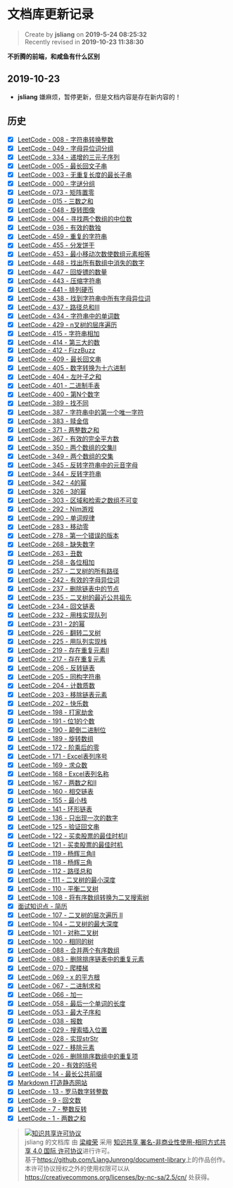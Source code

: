 文档库更新记录
===

> Create by **jsliang** on **2019-5-24 08:25:32**  
> Recently revised in **2019-10-23 11:38:30**

**不折腾的前端，和咸鱼有什么区别**

## 2019-10-23

* **jsliang** 嫌麻烦，暂停更新，但是文档内容是存在新内容的！

## 历史

* [x] [LeetCode - 008 - 字符串转换整数](src/components/other-library/LeetCode/easy/008-字符串转换整数（string-to-integer-atoi）.md)
* [x] [LeetCode - 049 - 字母异位词分组](src/components/other-library/LeetCode/easy/049-字母异位词分组（group-anagrams）.md)
* [x] [LeetCode - 334 - 递增的三元子序列](src/components/other-library/LeetCode/easy/334-递增的三元子序列（increasing-triplet-subsequence）.md)
* [x] [LeetCode - 005 - 最长回文子串](src/components/other-library/LeetCode/easy/005-最长回文子串（longest-palindromic-substring）.md)
* [x] [LeetCode - 003 - 无重复长度的最长子串](src/components/other-library/LeetCode/easy/003-无重复长度的最长子串（longest-substring-without-repeating-characters）.md)
* [x] [LeetCode - 000 - 字谜分组](src/components/other-library/LeetCode/easy/000-字谜分组（puzzle-grouping）.md)
* [x] [LeetCode - 073 - 矩阵置零](src/components/other-library/LeetCode/easy/073-矩阵置零（set-matrix-zeroes）.md)
* [x] [LeetCode - 015 - 三数之和](src/components/other-library/LeetCode/easy/015-三数之和（3sum）.md)
* [x] [LeetCode - 048 - 旋转图像](src/components/other-library/LeetCode/easy/048-旋转图像（rotate-image）.md)
* [x] [LeetCode - 004 - 寻找两个数组的中位数](src/components/other-library/LeetCode/easy/004-寻找两个数组的中位数（median-of-two-sorted-arrays）.md)
* [x] [LeetCode - 036 - 有效的数独](src/components/other-library/LeetCode/easy/036-有效的数独（valid-sudoku）.md)
* [x] [LeetCode - 459 - 重复的字符串](src/components/other-library/LeetCode/easy/459-重复的字符串（repeated-substring-pattern）.md)
* [x] [LeetCode - 455 - 分发饼干](src/components/other-library/LeetCode/easy/455-分发饼干（assign-cookies）.md)
* [x] [LeetCode - 453 - 最小移动次数使数组元素相等](src/components/other-library/LeetCode/easy/453-最小移动次数使数组元素相等（minimum-moves-to-equal-array-elements）.md)
* [x] [LeetCode - 448 - 找出所有数组中消失的数字](src/components/other-library/LeetCode/easy/448-找出所有数组中消失的数字（find-all-numbers-disappeared-in-an-array）.md)
* [x] [LeetCode - 447 - 回旋镖的数量](src/components/other-library/LeetCode/easy/447-回旋镖的数量（number-of-boomerangs）.md)
* [x] [LeetCode - 443 - 压缩字符串](src/components/other-library/LeetCode/easy/443-压缩字符串（string-compression）.md)
* [x] [LeetCode - 441 - 排列硬币](src/components/other-library/LeetCode/easy/441-排列硬币（arranging-coins）.md)
* [x] [LeetCode - 438 - 找到字符串中所有字母异位词](src/components/other-library/LeetCode/easy/438-找到字符串中所有字母异位词（find-all-anagrams-in-a-string）.md)
* [x] [LeetCode - 437 - 路径总和III](src/components/other-library/LeetCode/easy/437-路径总和III（path-sum-iii）.md)
* [x] [LeetCode - 434 - 字符串中的单词数](src/components/other-library/LeetCode/easy/434-字符串中的单词数（number-of-segments-in-a-string）.md)
* [x] [LeetCode - 429 - n叉树的层序遍历](src/components/other-library/LeetCode/easy/429-n叉树的层序遍历（n-ary-tree-level-order-traversal）.md)
* [x] [LeetCode - 415 - 字符串相加](src/components/other-library/LeetCode/easy/415-字符串相加（add-strings）.md)
* [x] [LeetCode - 414 - 第三大的数](src/components/other-library/LeetCode/easy/414-第三大的数（third-maximum-number）.md)
* [x] [LeetCode - 412 - FizzBuzz](src/components/other-library/LeetCode/easy/412-FizzBuzz（fizz-buzz）.md)
* [x] [LeetCode - 409 - 最长回文串](src/components/other-library/LeetCode/easy/409-最长回文串（longest-palindrome）.md)
* [x] [LeetCode - 405 - 数字转换为十六进制](src/components/other-library/LeetCode/easy/405-数字转换为十六进制（convert-a-number-to-hexadecimal）.md)
* [x] [LeetCode - 404 - 左叶子之和](src/components/other-library/LeetCode/easy/404-左叶子之和（sum-of-left-leaves）.md)
* [x] [LeetCode - 401 - 二进制手表](src/components/other-library/LeetCode/easy/401-二进制手表（binary-watch）.md)
* [x] [LeetCode - 400 - 第N个数字](src/components/other-library/LeetCode/easy/400-第N个数字（nth-digit）.md)
* [x] [LeetCode - 389 - 找不同](src/components/other-library/LeetCode/easy/389-找不同（find-the-difference）.md)
* [x] [LeetCode - 387 - 字符串中的第一个唯一字符](src/components/other-library/LeetCode/easy/387-字符串中的第一个唯一字符（first-unique-character-in-a-string）.md)
* [x] [LeetCode - 383 - 赎金信](src/components/other-library/LeetCode/easy/383-赎金信（ransom-note）.md)
* [x] [LeetCode - 371 - 两整数之和](src/components/other-library/LeetCode/easy/371-两整数之和（sum-of-two-integers）.md)
* [x] [LeetCode - 367 - 有效的完全平方数](src/components/other-library/LeetCode/easy/367-有效的完全平方数（valid-perfect-square）.md)
* [x] [LeetCode - 350 - 两个数组的交集II](src/components/other-library/LeetCode/easy/350-两个数组的交集II（intersection-of-two-arrays-ii）.md)
* [x] [LeetCode - 349 - 两个数组的交集](src/components/other-library/LeetCode/easy/349-两个数组的交集（intersection-of-two-arrays）.md)
* [x] [LeetCode - 345 - 反转字符串中的元音字母](src/components/other-library/LeetCode/easy/345-反转字符串中的元音字母（reverse-vowels-of-a-string）.md)
* [x] [LeetCode - 344 - 反转字符串](src/components/other-library/LeetCode/easy/344-反转字符串（reverse-string）.md)
* [x] [LeetCode - 342 - 4的幂](src/components/other-library/LeetCode/easy/342-4的幂（power-of-four）.md)
* [x] [LeetCode - 326 - 3的幂](src/components/other-library/LeetCode/easy/326-3的幂（power-of-three）.md)
* [x] [LeetCode - 303 - 区域和检索之数组不可变](src/components/other-library/LeetCode/easy/303-区域和检索之数组不可变（range-sum-query-immutable）.md)
* [x] [LeetCode - 292 - Nim游戏](src/components/other-library/LeetCode/easy/292-Nim游戏（nim-game）.md)
* [x] [LeetCode - 290 - 单词规律](src/components/other-library/LeetCode/easy/290-单词规律（word-pattern）.md)
* [x] [LeetCode - 283 - 移动零](src/components/other-library/LeetCode/easy/283-移动零（move-zeroes）.md)
* [x] [LeetCode - 278 - 第一个错误的版本](src/components/other-library/LeetCode/easy/278-第一个错误的版本（first-bad-version）.md)
* [x] [LeetCode - 268 - 缺失数字](src/components/other-library/LeetCode/easy/268-缺失数字（missing-number）.md)
* [x] [LeetCode - 263 - 丑数](src/components/other-library/LeetCode/easy/263-丑数（ugly-number）.md)
* [x] [LeetCode - 258 - 各位相加](src/components/other-library/LeetCode/easy/258-各位相加（add-digits）.md)
* [x] [LeetCode - 257 - 二叉树的所有路径](src/components/other-library/LeetCode/easy/257-二叉树的所有路径（binary-tree-paths）.md)
* [x] [LeetCode - 242 - 有效的字母异位词](src/components/other-library/LeetCode/easy/242-有效的字母异位词（valid-anagram）.md)
* [x] [LeetCode - 237 - 删除链表中的节点](src/components/other-library/LeetCode/easy/237-删除链表中的节点（delete-node-in-a-linked-list）.md)
* [x] [LeetCode - 235 - 二叉树的最近公共祖先](src/components/other-library/LeetCode/easy/235-二叉树的最近公共祖先（lowest-common-ancestor-of-a-binary-search-tree）.md)
* [x] [LeetCode - 234 - 回文链表](src/components/other-library/LeetCode/easy/234-回文链表（palindrome-linked-list）.md)
* [x] [LeetCode - 232 - 用栈实现队列](src/components/other-library/LeetCode/easy/232-用栈实现队列（implement-queue-using-stacks）.md)
* [x] [LeetCode - 231 - 2的幂](src/components/other-library/LeetCode/easy/231-2的幂（power-of-two）.md)
* [x] [LeetCode - 226 - 翻转二叉树](src/components/other-library/LeetCode/easy/226-翻转二叉树（invert-binary-tree）.md)
* [x] [LeetCode - 225 - 用队列实现栈](src/components/other-library/LeetCode/easy/225-用队列实现栈（implement-stack-using-queues）.md)
* [x] [LeetCode - 219 - 存在重复元素II](src/components/other-library/LeetCode/easy/219-存在重复元素II（contains-duplicate-ii）.md)
* [x] [LeetCode - 217 - 存在重复元素](src/components/other-library/LeetCode/easy/217-存在重复元素（contains-duplicate）.md)
* [x] [LeetCode - 206 - 反转链表](src/components/other-library/LeetCode/easy/206-反转链表（reverse-linked-list）.md)
* [x] [LeetCode - 205 - 同构字符串](src/components/other-library/LeetCode/easy/205-同构字符串（isomorphic-strings）.md)
* [x] [LeetCode - 204 - 计数质数](src/components/other-library/LeetCode/easy/204-计数质数（count-primes）.md)
* [x] [LeetCode - 203 - 移除链表元素](src/components/other-library/LeetCode/easy/203-移除链表元素（remove-linked-list-elements）.md)
* [x] [LeetCode - 202 - 快乐数](src/components/other-library/LeetCode/easy/202-快乐数（happy-number）.md)
* [x] [LeetCode - 198 - 打家劫舍](src/components/other-library/LeetCode/easy/198-打家劫舍（house-robber）.md)
* [x] [LeetCode - 191 - 位1的个数](src/components/other-library/LeetCode/easy/191-位1的个数（number-of-1-bits）.md)
* [x] [LeetCode - 190 - 颠倒二进制位](src/components/other-library/LeetCode/easy/190-颠倒二进制位（reverse-bit）.md)
* [x] [LeetCode - 189 - 旋转数组](src/components/other-library/LeetCode/easy/189-旋转数组（rotate-array）.md)
* [x] [LeetCode - 172 - 阶乘后的零](src/components/other-library/LeetCode/easy/172-阶乘后的零（factorial-trailing-zeroes）.md)
* [x] [LeetCode - 171 - Excel表列序号](src/components/other-library/LeetCode/easy/171-Excel表列序号（excel-sheet-column-number）.md)
* [x] [LeetCode - 169 - 求众数](src/components/other-library/LeetCode/easy/169-求众数（majority-element）.md)
* [x] [LeetCode - 168 - Excel表列名称](src/components/other-library/LeetCode/easy/168-Excel表列名称（excel-sheet-column-title）.md)
* [x] [LeetCode - 167 - 两数之和II](src/components/other-library/LeetCode/easy/167-两数之和II（two-sum-ii-input-array-is-sorted）.md)
* [x] [LeetCode - 160 - 相交链表](src/components/other-library/LeetCode/easy/160-相交链表（intersection-of-two-linked-lists）.md)
* [x] [LeetCode - 155 - 最小栈](src/components/other-library/LeetCode/easy/155-最小栈（min-stack）.md)
* [x] [LeetCode - 141 - 环形链表](src/components/other-library/LeetCode/easy/141-环形链表（linked-list-cycle）.md)
* [x] [LeetCode - 136 - 只出现一次的数字](src/components/other-library/LeetCode/easy/136-只出现一次的数字（single-number）.md)
* [x] [LeetCode - 125 - 验证回文串](src/components/other-library/LeetCode/easy/125-验证回文串（valid-palindrome）.md)
* [x] [LeetCode - 122 - 买卖股票的最佳时机II](src/components/other-library/LeetCode/easy/122-买卖股票的最佳时机II（best-time-to-buy-and-sell-stock-ii）.md)
* [x] [LeetCode - 121 - 买卖股票的最佳时机](src/components/other-library/LeetCode/easy/121-买卖股票的最佳时机（best-time-to-buy-and-sell-stock）.md)
* [x] [LeetCode - 119 - 杨辉三角II](src/components/other-library/LeetCode/easy/119-杨辉三角II（pascals-triangle-ii）.md)
* [x] [LeetCode - 118 - 杨辉三角](src/components/other-library/LeetCode/easy/118-杨辉三角（pascals-triangle）.md)
* [x] [LeetCode - 112 - 路径总和](src/components/other-library/LeetCode/easy/112-路径总和（path-sum）.md)
* [x] [LeetCode - 111 - 二叉树的最小深度](src/components/other-library/LeetCode/easy/111-二叉树的最小深度（minimum-depth-of-binary-tree）.md)
* [x] [LeetCode - 110 - 平衡二叉树](src/components/other-library/LeetCode/easy/110-平衡二叉树（balanced-binary-tree）.md)
* [x] [LeetCode - 108 - 将有序数组转换为二叉搜索树](src/components/other-library/LeetCode/easy/108-将有序数组转换为二叉搜索树（convert-sorted-array-to-binary-search-tree）.md)
* [x] [面试知识点 - 简历](src/components/other-library/interview/personal-experience/other-简历.md)
* [x] [LeetCode - 107 - 二叉树的层次遍历 II](src/components/other-library/LeetCode/easy/107-二叉树的层次遍历II（binary-tree-level-order-traversal-ii）.md)
* [x] [LeetCode - 104 - 二叉树的最大深度](src/components/other-library/LeetCode/easy/104-二叉树的最大深度（maximum-depth-of-binary-tree）.md)
* [x] [LeetCode - 101 - 对称二叉树](src/components/other-library/LeetCode/easy/101-对称二叉树（symmetric-tree）.md)
* [x] [LeetCode - 100 - 相同的树](src/components/other-library/LeetCode/easy/100-相同的树（same-tree）.md)
* [x] [LeetCode - 088 - 合并两个有序数组](src/components/other-library/LeetCode/easy/088-合并两个有序数组（merge-sorted-array）.md)
* [x] [LeetCode - 083 - 删除排序链表中的重复元素](src/components/other-library/LeetCode/easy/083-删除排序链表中的重复元素（remove-duplicates-from-sorted-list）.md)
* [x] [LeetCode - 070 - 爬楼梯](src/components/other-library/LeetCode/easy/070-爬楼梯（climbing-stairs）.md)
* [x] [LeetCode - 069 - x 的平方根](src/components/other-library/LeetCode/easy/069-x的平方根（sqrtx）.md)
* [x] [LeetCode - 067 - 二进制求和](src/components/other-library/LeetCode/easy/067-二进制求和（add-binary）.md)
* [x] [LeetCode - 066 - 加一](src/components/other-library/LeetCode/easy/066-加一（plus-one）.md)
* [x] [LeetCode - 058 - 最后一个单词的长度](src/components/other-library/LeetCode/easy/058-最后一个单词的长度（length-of-last-word）.md)
* [x] [LeetCode - 053 - 最大子序和](src/components/other-library/LeetCode/easy/053-最大子序和（maximum-subarray）.md)
* [x] [LeetCode - 038 - 报数](src/components/other-library/LeetCode/easy/038-报数（count-and-say）.md)
* [x] [LeetCode - 029 - 搜索插入位置](src/components/other-library/LeetCode/easy/029-搜索插入位置（search-insert-position）.md)
* [x] [LeetCode - 028 - 实现strStr](src/components/other-library/LeetCode/easy/028-实现strStr（implement-strstr）.md)
* [x] [LeetCode - 027 - 移除元素](src/components/other-library/LeetCode/easy/027-移除元素（remove-element）.md)
* [x] [LeetCode - 026 - 删除排序数组中的重复项](src/components/other-library/LeetCode/easy/026-删除排序数组中的重复项（remove-duplicates-from-sorted-array）.md)
* [x] [LeetCode - 20 - 有效的括号](src/components/other-library/LeetCode/easy/020-有效的括号（valid-parentheses）.md)
* [x] [LeetCode - 14 - 最长公共前缀](src/components/src/components/other-library/LeetCode/Easy/014-最长公共前缀（longest-common-prefix）.md)
* [x] [Markdown 打造静态网站](src/components/other-library/Markdown-Websites/README.md)
* [x] [LeetCode - 13 - 罗马数字转整数](src/components/other-library/LeetCode/Easy/013-罗马数字转整数（roman-to-integer）.md)
* [x] [LeetCode - 9 - 回文数](src/components/other-library/LeetCode/Easy/009-回文数（palindrome-number）.md)
* [x] [LeetCode - 7 - 整数反转](src/components/other-library/LeetCode/Easy/007-整数反转（reverse-integer）.md)
* [x] [LeetCode - 1 - 两数之和](src/components/other-library/LeetCode/Easy/001-两数之和（two-sum）.md)

> <a rel="license" href="http://creativecommons.org/licenses/by-nc-sa/4.0/"><img alt="知识共享许可协议" style="border-width:0" src="https://i.creativecommons.org/l/by-nc-sa/4.0/88x31.png" /></a><br /><span xmlns:dct="http://purl.org/dc/terms/" property="dct:title">jsliang 的文档库</span> 由 <a xmlns:cc="http://creativecommons.org/ns#" href="https://github.com/LiangJunrong/document-library" property="cc:attributionName" rel="cc:attributionURL">梁峻荣</a> 采用 <a rel="license" href="http://creativecommons.org/licenses/by-nc-sa/4.0/">知识共享 署名-非商业性使用-相同方式共享 4.0 国际 许可协议</a>进行许可。<br />基于<a xmlns:dct="http://purl.org/dc/terms/" href="https://github.com/LiangJunrong/document-library" rel="dct:source">https://github.com/LiangJunrong/document-library</a>上的作品创作。<br />本许可协议授权之外的使用权限可以从 <a xmlns:cc="http://creativecommons.org/ns#" href="https://creativecommons.org/licenses/by-nc-sa/2.5/cn/" rel="cc:morePermissions">https://creativecommons.org/licenses/by-nc-sa/2.5/cn/</a> 处获得。